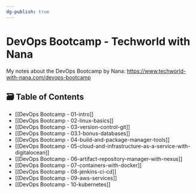 ```yaml
---
dg-publish: true
---
```

# DevOps Bootcamp - Techworld with Nana

My notes about the DevOps Bootcamp by Nana: <https://www.techworld-with-nana.com/devops-bootcamp>


## 🗃️ Table of Contents

- [[DevOps Bootcamp - 01-intro]]
- [[DevOps Bootcamp - 02-linux-basics]]
- [[DevOps Bootcamp - 03-version-control-git]]
- [[DevOps Bootcamp - 03.1-bonus-databases]]
- [[DevOps Bootcamp - 04-build-and-package-manager-tools]]
- [[DevOps Bootcamp - 05-cloud-and-infrastructure-as-a-service-with-digitalocean]]
- [[DevOps Bootcamp - 06-artifact-repository-manager-with-nexus]]
- [[DevOps Bootcamp - 07-containers-with-docker]]
- [[DevOps Bootcamp - 08-jenkins-ci-cd]]
- [[DevOps Bootcamp - 09-aws-services]]
- [[DevOps Bootcamp - 10-kubernetes]]
